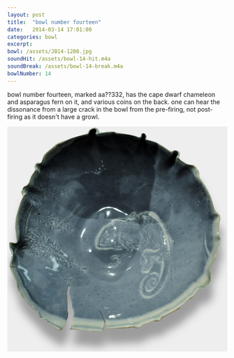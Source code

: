 ```yaml
---
layout: post
title:  "bowl number fourteen"
date:   2014-03-14 17:01:00
categories: bowl
excerpt:
bowl: /assets/JB14-1280.jpg
soundHit: /assets/bowl-14-hit.m4a
soundBreak: /assets/bowl-14-break.m4a
bowlNumber: 14
---
```


bowl number fourteen, marked aa??332, has the cape dwarf chameleon and asparagus fern on it, and various coins on the back. 
one can hear the dissonance from a large crack in the bowl from the pre-firing, not post-firing as it doesn't have a growl.

<img src="/assets/JB14-1280.jpg" class="bowl">




